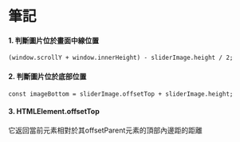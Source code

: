 <h1><b>筆記</b></h1>

<h4><b>1. 判斷圖片位於畫面中線位置</b></h4>

`(window.scrollY + window.innerHeight) - sliderImage.height / 2;`

<h4><b>2. 判斷圖片位於底部位置</b></h4>

`const imageBottom = sliderImage.offsetTop + sliderImage.height;`

<h4><b>3. HTMLElement.offsetTop</b></h4>
<p>它返回當前元素相對於其offsetParent元素的頂部內邊距的距離</p>

